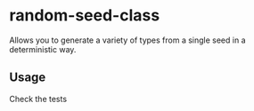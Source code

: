 random-seed-class
=================
Allows you to generate a variety of types from a single seed in a deterministic way.

Usage
-----
Check the tests